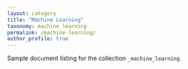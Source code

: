 ```yaml
---
layout: category
title: "Machine Learning"
taxonomy: machine_learning
permalink: /machine-learning/
author_profile: true
---
```


Sample document listing for the collection `_machine_learning`.
